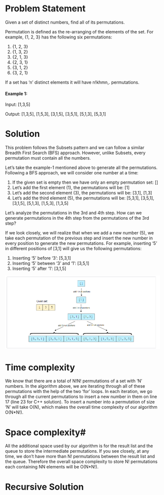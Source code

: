 # Problem Statement
Given a set of distinct numbers, find all of its permutations.

Permutation is defined as the re-arranging of the elements of the set. For example, {1, 2, 3} has the following six permutations:

1. {1, 2, 3}
2. {1, 3, 2}
3. {2, 1, 3}
4. {2, 3, 1}
5. {3, 1, 2}
6. {3, 2, 1}

If a set has ‘n’ distinct elements it will have n!khmn,. permutations.

#### Example 1:

Input: [1,3,5]

Output: [1,3,5], [1,5,3], [3,1,5], [3,5,1], [5,1,3], [5,3,1]

# Solution
This problem follows the Subsets pattern and we can follow a similar Breadth First Search (BFS) approach. However, unlike Subsets, every permutation must contain all the numbers.

Let’s take the example-1 mentioned above to generate all the permutations. Following a BFS approach, we will consider one number at a time:

1. If the given set is empty then we have only an empty permutation set: []
2. Let’s add the first element (1), the permutations will be: [1]
3. Let’s add the second element (3), the permutations will be: [3,1], [1,3]
4. Let’s add the third element (5), the permutations will be: [5,3,1], [3,5,1], [3,1,5], [5,1,3], [1,5,3], [1,3,5]

Let’s analyze the permutations in the 3rd and 4th step. How can we generate permutations in the 4th step from the permutations of the 3rd step?

If we look closely, we will realize that when we add a new number (5), we take each permutation of the previous step and insert the new number in every position to generate the new permutations. For example, inserting ‘5’ in different positions of [3,1] will give us the following permutations:

1. Inserting ‘5’ before ‘3’: [5,3,1]
2. Inserting ‘5’ between ‘3’ and ‘1’: [3,5,1]
3. Inserting ‘5’ after ‘1’: [3,1,5]


![alt text][logo]

[logo]: https://github.com/kai-ion/Grokking-the-coding-Interview/blob/main/10.%20Pattern%20Subsets/3.%20Permutations%20(medium)/Example.PNG "example"

# Time complexity
We know that there are a total of N!N! permutations of a set with ‘N’ numbers. In the algorithm above, we are iterating through all of these permutations with the help of the two ‘for’ loops. In each iteration, we go through all the current permutations to insert a new number in them on line 17 (line 23 for C++ solution). To insert a number into a permutation of size ‘N’ will take O(N), which makes the overall time complexity of our algorithm O(N*N!).

# Space complexity#
All the additional space used by our algorithm is for the result list and the queue to store the intermediate permutations. If you see closely, at any time, we don’t have more than N! permutations between the result list and the queue. Therefore the overall space complexity to store N! permutations each containing NN elements will be O(N*N!).

# Recursive Solution
